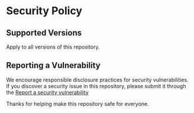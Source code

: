 # Security Policy

## Supported Versions

Apply to all versions of this repository.

## Reporting a Vulnerability

We encourage responsible disclosure practices for security vulnerabilities.
If you discover a security issue in this repository, please submit it through the [Report a security vulnerability]([https://](https://github.com/ironwolphern/template-ansible-collection/security/advisories/new))

Thanks for helping make this repository safe for everyone.
